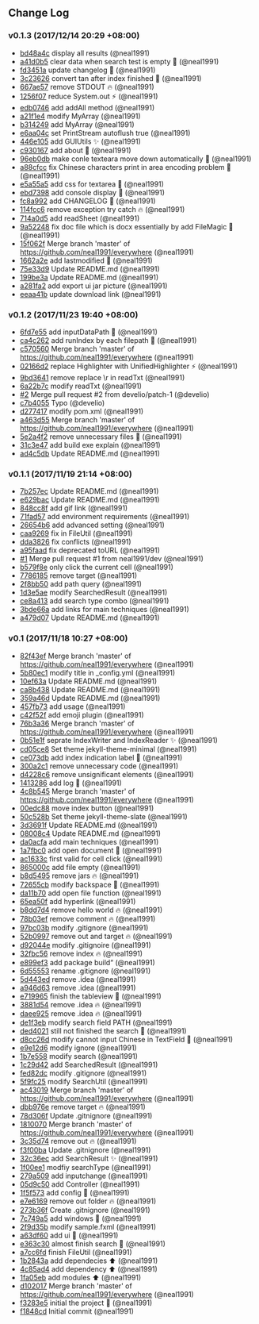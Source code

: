## Change Log

### v0.1.3 (2017/12/14 20:29 +08:00)
- [bd48a4c](https://github.com/neal1991/everywhere/commit/bd48a4c3a49c9897afcf77ebe10a801582a13e16) display all results (@neal1991)
- [a41d0b5](https://github.com/neal1991/everywhere/commit/a41d0b5f04c0a4367e69b7cef003ea4c0b27b5de) clear data when search test is empty :rocket: (@neal1991)
- [fd3451a](https://github.com/neal1991/everywhere/commit/fd3451a6d900efe718faf2f53ff1d67326f98c72) update changelog :memo: (@neal1991)
- [3c23626](https://github.com/neal1991/everywhere/commit/3c23626996fbb192fd93e7f015f9e73985ad238b) convert tan after index finished :lipstick: (@neal1991)
- [667ae57](https://github.com/neal1991/everywhere/commit/667ae57f536c6421a35282dcea84502544357329) remove STDOUT :fire: (@neal1991)
- [1256f07](https://github.com/neal1991/everywhere/commit/1256f0784d37be7aca08014e43a0eebf4e6da7e3) reduce System.out :zap: (@neal1991)
- [edb0746](https://github.com/neal1991/everywhere/commit/edb0746f10ef8af039cfd975ff142d0c33416763) add addAll method (@neal1991)
- [a21f1e4](https://github.com/neal1991/everywhere/commit/a21f1e4f656bc6cc5bf18d1569f218091b162e5f) modify MyArray (@neal1991)
- [b314249](https://github.com/neal1991/everywhere/commit/b314249c4314ba60269bb370ac9fbcfee75d3ccb) add MyArray (@neal1991)
- [e6aa04c](https://github.com/neal1991/everywhere/commit/e6aa04cff5b115b288595b87185975117f51967e) set PrintStream autoflush true (@neal1991)
- [446e105](https://github.com/neal1991/everywhere/commit/446e10515149814ef3e67d91637e6561f5dddaa4) add GUIUtils :sparkles: (@neal1991)
- [c930167](https://github.com/neal1991/everywhere/commit/c9301670f3acee75a25a80e53a53400c040c28f1) add about :rocket: (@neal1991)
- [96eb0db](https://github.com/neal1991/everywhere/commit/96eb0db7d7f54b8157cf6daee25e05349f74b662) make conle texteara move down automatically :rocket: (@neal1991)
- [a88cfcc](https://github.com/neal1991/everywhere/commit/a88cfccd2b4b7c02b01204281df41fe1db69ec8d) fix Chinese characters print in area encoding problem :bug: (@neal1991)
- [e5a55a5](https://github.com/neal1991/everywhere/commit/e5a55a53eeb75519d7d83c6ff2b6d274bf674e19) add css for textarea :lipstick: (@neal1991)
- [ebd7398](https://github.com/neal1991/everywhere/commit/ebd73982150205c6994c58223ba89ece6ad2a40e) add console display :rocket: (@neal1991)
- [fc8a992](https://github.com/neal1991/everywhere/commit/fc8a992d66b0dd18682261992158074aca3e5999) add CHANGELOG :memo: (@neal1991)
- [114fcc6](https://github.com/neal1991/everywhere/commit/114fcc6b80dc78d58878958c8055d381c5092547) remove exception try catch :fire: (@neal1991)
- [714a0d5](https://github.com/neal1991/everywhere/commit/714a0d51b3c531b3b09dc0870a6ba891561c1fe8) add readSheet (@neal1991)
- [9a52248](https://github.com/neal1991/everywhere/commit/9a52248fb570c637d932110a851546186d1e76cb) fix doc file which is docx essentially by add FileMagic :bug: (@neal1991)
- [15f062f](https://github.com/neal1991/everywhere/commit/15f062fffa6592bc212a9852b140445453e78209) Merge branch 'master' of https://github.com/neal1991/everywhere (@neal1991)
- [1662a2e](https://github.com/neal1991/everywhere/commit/1662a2e77c17c5b511cc9f9e820509089b874e3c) add lastmodified :rocket: (@neal1991)
- [75e33d9](https://github.com/neal1991/everywhere/commit/75e33d91291ee885e63e1eae501beb5ebfac9632) Update README.md (@neal1991)
- [199be3a](https://github.com/neal1991/everywhere/commit/199be3acc6b56fbc03ca188898b86d43cb2fe858) Update README.md (@neal1991)
- [a281fa2](https://github.com/neal1991/everywhere/commit/a281fa230217008711236aaf9397611908f5bc22) add export ui jar picture (@neal1991)
- [eeaa41b](https://github.com/neal1991/everywhere/commit/eeaa41b8d2803fa410749ba36d2611991f95c3b0) update download link (@neal1991)

### v0.1.2 (2017/11/23 19:40 +08:00)
- [6fd7e55](https://github.com/neal1991/everywhere/commit/6fd7e55f4200d9c56fb5ca8c479b794899760dc4) add inputDataPath :rocket: (@neal1991)
- [ca4c262](https://github.com/neal1991/everywhere/commit/ca4c2627226e7e53380ca24728b7ec811603209f) add runIndex by each filepath :rocket: (@neal1991)
- [c570560](https://github.com/neal1991/everywhere/commit/c570560f07d9678450f3b4c9159c88354894a55c) Merge branch 'master' of https://github.com/neal1991/everywhere (@neal1991)
- [02166d2](https://github.com/neal1991/everywhere/commit/02166d20daffedd9cdbef4a9098436a76d42b6e4) replace Highlighter with UnifiedHighlighter :zap: (@neal1991)
- [9bd3641](https://github.com/neal1991/everywhere/commit/9bd3641b05502de9c0d0847f59979e1cc1c59970) remove replace \r in readTxt (@neal1991)
- [6a22b7c](https://github.com/neal1991/everywhere/commit/6a22b7c1ab9b3679460492e3cfad841cf9111668) modify readTxt (@neal1991)
- [#2](https://github.com/neal1991/everywhere/pull/2) Merge pull request #2 from develio/patch-1 (@develio)
- [c7b4055](https://github.com/neal1991/everywhere/commit/c7b405581f1998d968665d0dd21f1880f3d5806d) Typo (@develio)
- [d277417](https://github.com/neal1991/everywhere/commit/d2774178ace95134722de31251cdcfb45f7529bc) modify pom.xml (@neal1991)
- [a463d55](https://github.com/neal1991/everywhere/commit/a463d55b5c1fac83c300f64c571b7be8af2b09eb) Merge branch 'master' of https://github.com/neal1991/everywhere (@neal1991)
- [5e2a4f2](https://github.com/neal1991/everywhere/commit/5e2a4f2ecad3c72ac6e0562f7a4c0595d19e9d08) remove unnecessary files :art: (@neal1991)
- [31c3e47](https://github.com/neal1991/everywhere/commit/31c3e470c84fa6093669fc615392af4478a0d3dd) add build exe explain (@neal1991)
- [ad4c5db](https://github.com/neal1991/everywhere/commit/ad4c5dbc25e08092ff0b863ab016f6460007833a) Update README.md (@neal1991)

### v0.1.1 (2017/11/19 21:14 +08:00)
- [7b257ec](https://github.com/neal1991/everywhere/commit/7b257ec8a1c562021c3535b9ceff214df70f585e) Update README.md (@neal1991)
- [e629bac](https://github.com/neal1991/everywhere/commit/e629bac579b55ef3e6630eff2bd09a9e4f99fc6e) Update README.md (@neal1991)
- [848cc8f](https://github.com/neal1991/everywhere/commit/848cc8fe9afeb6777e8e3391bad68ac76cfbd116) add gif link (@neal1991)
- [71fad57](https://github.com/neal1991/everywhere/commit/71fad57561c9d231d0efb284e2081476841d9438) add environment requirements (@neal1991)
- [26654b6](https://github.com/neal1991/everywhere/commit/26654b6d2321d6ccaa03d19f7b5c48a3e63df337) add advanced setting (@neal1991)
- [caa9269](https://github.com/neal1991/everywhere/commit/caa92691d4586889c0644ccb977681cb22110bc1) fix in FileUtil (@neal1991)
- [dda3826](https://github.com/neal1991/everywhere/commit/dda38268bfbe50977cba4b498467fca35239fdff) fix conflicts (@neal1991)
- [a95faad](https://github.com/neal1991/everywhere/commit/a95faad9fb8dfe6b89e369dc89396003c1b414d2) fix deprecated toURL (@neal1991)
- [#1](https://github.com/neal1991/everywhere/pull/1) Merge pull request #1 from neal1991/dev (@neal1991)
- [b579f8e](https://github.com/neal1991/everywhere/commit/b579f8ea6745575c928a80ced342ced332f6d96b) only click the current cell (@neal1991)
- [7786185](https://github.com/neal1991/everywhere/commit/778618590d54c2faec796e32147104156887b222) remove target (@neal1991)
- [2f8bb50](https://github.com/neal1991/everywhere/commit/2f8bb5045a5fb37d746d045d5438a1f26955e92c) add path query (@neal1991)
- [1d3e5ae](https://github.com/neal1991/everywhere/commit/1d3e5aeeff9c0a45eb988acc1de2afad10133f1e) modify SearchedResult (@neal1991)
- [ce8a413](https://github.com/neal1991/everywhere/commit/ce8a4135399af663770d82ba8cfc912b41c71c17) add search type combo (@neal1991)
- [3bde66a](https://github.com/neal1991/everywhere/commit/3bde66adda787eb18ced3d47ad599e5f8c11f0c1) add links for main techniques (@neal1991)
- [a479d07](https://github.com/neal1991/everywhere/commit/a479d0754a975a4aeaec99bb3a743236c6dc84fa) Update README.md (@neal1991)

### v0.1 (2017/11/18 10:27 +08:00)
- [82f43ef](https://github.com/neal1991/everywhere/commit/82f43efee857733f87dafd02dfa821caf461510e) Merge branch 'master' of https://github.com/neal1991/everywhere (@neal1991)
- [5b80ec1](https://github.com/neal1991/everywhere/commit/5b80ec1e05910075bfac98081b30ffac79e57c01) modify title in _config.yml (@neal1991)
- [10ef63a](https://github.com/neal1991/everywhere/commit/10ef63a5ea4fd8540d88fad18b50c05bc07755a2) Update README.md (@neal1991)
- [ca8b438](https://github.com/neal1991/everywhere/commit/ca8b43821dce2de92b89e790eaffc7b747305d78) Update README.md (@neal1991)
- [359a46d](https://github.com/neal1991/everywhere/commit/359a46d7238615601ca93a292f1a0ca69f9db3e2) Update README.md (@neal1991)
- [457fb73](https://github.com/neal1991/everywhere/commit/457fb73a50a76216f47fb697a4c4290ca85fdb0e) add usage (@neal1991)
- [c42f52f](https://github.com/neal1991/everywhere/commit/c42f52ffe81c6c2a9283eec138a7bc85e3d7e828) add emoji plugin (@neal1991)
- [76b3a36](https://github.com/neal1991/everywhere/commit/76b3a36f81da7b8ffeddaabcf2e620e4296ebbe8) Merge branch 'master' of https://github.com/neal1991/everywhere (@neal1991)
- [0b51e1f](https://github.com/neal1991/everywhere/commit/0b51e1fad60458d058bc7a7bc098df38316ba4f6) seprate IndexWriter and IndexReader :sparkles: (@neal1991)
- [cd05ce8](https://github.com/neal1991/everywhere/commit/cd05ce895f0ebcbe97c50d09dab0b7aa08980ae7) Set theme jekyll-theme-minimal (@neal1991)
- [ce073db](https://github.com/neal1991/everywhere/commit/ce073dbfc7e015cd2c607d48097e5401ec344635) add index indication label :lipstick: (@neal1991)
- [300a2c1](https://github.com/neal1991/everywhere/commit/300a2c11ffd575df7dc0d5a8713f79311dee6bfa) remove unnecessary code (@neal1991)
- [d4228c6](https://github.com/neal1991/everywhere/commit/d4228c604b24047f05a623f17711abb2385ee6fc) remove unsignificant elements (@neal1991)
- [1413286](https://github.com/neal1991/everywhere/commit/14132861f668441c8aaecd1e2262da73d01f5e7e) add log :rocket: (@neal1991)
- [4c8b545](https://github.com/neal1991/everywhere/commit/4c8b5453a086f8b56d38f9d7e1beb4f5c25f4142) Merge branch 'master' of https://github.com/neal1991/everywhere (@neal1991)
- [00edc88](https://github.com/neal1991/everywhere/commit/00edc882f7aa395117f29248fe1fa484d8fd6b04) move index button (@neal1991)
- [50c528b](https://github.com/neal1991/everywhere/commit/50c528bc1f9d5150c3f44ffcf058b9fd73382959) Set theme jekyll-theme-slate (@neal1991)
- [3d3691f](https://github.com/neal1991/everywhere/commit/3d3691f2a77d91d694399cf354d14e7dbd733d0f) Update README.md (@neal1991)
- [08008c4](https://github.com/neal1991/everywhere/commit/08008c44c068e5f904c193f74e744a0ba88da1e3) Update README.md (@neal1991)
- [da0acfa](https://github.com/neal1991/everywhere/commit/da0acfac0dba575f35d66656e5fb8c7928be9e72) add main techniques (@neal1991)
- [1a7fbc0](https://github.com/neal1991/everywhere/commit/1a7fbc0648479d37fbfe239a1c7c70220bc8fb91) add open document :rocket: (@neal1991)
- [ac1633c](https://github.com/neal1991/everywhere/commit/ac1633c9271deec772d8db8e40ed32de22cc2ee0) first valid for cell click (@neal1991)
- [865000c](https://github.com/neal1991/everywhere/commit/865000c7d7d0cde78dcdb9373bbf0de9a6bb2c01) add file empty (@neal1991)
- [b8d5495](https://github.com/neal1991/everywhere/commit/b8d5495957875bbbbfb617e773c2e3848a77c644) remove jars :fire: (@neal1991)
- [72655cb](https://github.com/neal1991/everywhere/commit/72655cbea6f6affe0ee562851039c0e65da4e1cb) modify backspace :bug: (@neal1991)
- [da11b70](https://github.com/neal1991/everywhere/commit/da11b70b3d1f6d411c1c13389c62ff03c3ca61f0) add open file function (@neal1991)
- [65ea50f](https://github.com/neal1991/everywhere/commit/65ea50fcd57b81486bdf0ebd6a50dc29fc761311) add hyperlink (@neal1991)
- [b8dd7d4](https://github.com/neal1991/everywhere/commit/b8dd7d48f408621b60de9fd066c2d0437a0b86cc) remove hello world :fire: (@neal1991)
- [78b03ef](https://github.com/neal1991/everywhere/commit/78b03eff2df06d3b3459574d70552a1501632fad) remove comment :fire: (@neal1991)
- [97bc03b](https://github.com/neal1991/everywhere/commit/97bc03b5313742ec634cdeb2828ce077364ef484) modify .gitignore (@neal1991)
- [52b0997](https://github.com/neal1991/everywhere/commit/52b0997d26c1dc3cc045a1f9cd5ef3346c458c2c) remove out and target :fire: (@neal1991)
- [d92044e](https://github.com/neal1991/everywhere/commit/d92044edac99527eb464cd1abf1954c8154cc699) modify .gitignoire (@neal1991)
- [32fbc56](https://github.com/neal1991/everywhere/commit/32fbc5687340a3168be9047d239c6f2317dbfff6) remove index :fire: (@neal1991)
- [e899ef3](https://github.com/neal1991/everywhere/commit/e899ef3851c4b97b0788cec45de586ddd0b89b81) add package build“ (@neal1991)
- [6d55553](https://github.com/neal1991/everywhere/commit/6d55553f717be4f037c44d74c8b565d01969b688) rename .gitignore (@neal1991)
- [5d443ed](https://github.com/neal1991/everywhere/commit/5d443eda3ee4618eb054a4964e774643810d62a5) remove .idea (@neal1991)
- [a946d63](https://github.com/neal1991/everywhere/commit/a946d630dceb1592ea91a21d0ad880d2d21a8264) remove .idea (@neal1991)
- [e719965](https://github.com/neal1991/everywhere/commit/e7199651f98e6f491c0455e94b930dfbbdb19f7f) finish the tableview :lipstick: (@neal1991)
- [3881d54](https://github.com/neal1991/everywhere/commit/3881d543446fdd9f5516dcbc1e7610ee99c7283d) remove .idea :fire: (@neal1991)
- [daee925](https://github.com/neal1991/everywhere/commit/daee925e67aeb83c21b88742a1965b61fc04530b) remove .idea :fire: (@neal1991)
- [de1f3eb](https://github.com/neal1991/everywhere/commit/de1f3eb09f5b300b2e36972aae97007734a06347) modify search field PATH (@neal1991)
- [ded4021](https://github.com/neal1991/everywhere/commit/ded402111c07a4b388ef060b001d39b2b94eacaf) still not finished the search :bug: (@neal1991)
- [d8cc26d](https://github.com/neal1991/everywhere/commit/d8cc26d5d8f489d4e7cea5db1e3a939701f30578) modify cannot input Chinese in TextField :bug: (@neal1991)
- [e9e12d6](https://github.com/neal1991/everywhere/commit/e9e12d6081d97ddad431f0452a48bb85a5838123) modify ignore (@neal1991)
- [1b7e558](https://github.com/neal1991/everywhere/commit/1b7e558d7df6cc479b5437e5d0c708f54d651b7f) modify search (@neal1991)
- [1c29d42](https://github.com/neal1991/everywhere/commit/1c29d4226128a88083695de08e47389716b3a0f7) add SearchedResult (@neal1991)
- [fed82dc](https://github.com/neal1991/everywhere/commit/fed82dc2423ff9e93fd383f01b0b010c42c3690d) modify .gitignore (@neal1991)
- [5f9fc25](https://github.com/neal1991/everywhere/commit/5f9fc251b4dd530e8a6240cddcd70563158fcf65) modify SearchUtil (@neal1991)
- [ac43019](https://github.com/neal1991/everywhere/commit/ac430198d4067963d5be77ad9d5d7e24a9f15547) Merge branch 'master' of https://github.com/neal1991/everywhere (@neal1991)
- [dbb976e](https://github.com/neal1991/everywhere/commit/dbb976ef67071b2e3b6f6e614c97f5efd94e1a47) remove target :fire: (@neal1991)
- [78d306f](https://github.com/neal1991/everywhere/commit/78d306fe1acb0219a44371dc61d6af2e313c0536) Update .gitnignore (@neal1991)
- [1810070](https://github.com/neal1991/everywhere/commit/1810070e475e32ecf03cdb2e9d14f8628a52b94d) Merge branch 'master' of https://github.com/neal1991/everywhere (@neal1991)
- [3c35d74](https://github.com/neal1991/everywhere/commit/3c35d74b11018395f567e8735348076df8fc70c9) remove out :fire: (@neal1991)
- [f3f00ba](https://github.com/neal1991/everywhere/commit/f3f00baa7b4b43232b72b106c66322ca4928ea8d) Update .gitnignore (@neal1991)
- [32c36ec](https://github.com/neal1991/everywhere/commit/32c36eca1c77bde50199f2fd8cac330e3652fc7c) add SearchResult :sparkles: (@neal1991)
- [1f00ee1](https://github.com/neal1991/everywhere/commit/1f00ee19f16defff3195c8f3db8bbe2a1cb9be24) modfiy searchType (@neal1991)
- [279a509](https://github.com/neal1991/everywhere/commit/279a509201209380808aef5ed02f1977ca689320) add inputchange (@neal1991)
- [05d9c50](https://github.com/neal1991/everywhere/commit/05d9c50211d785252824239f2541ad09c3525dbd) add Controller (@neal1991)
- [1f5f573](https://github.com/neal1991/everywhere/commit/1f5f57344a2a80077c0de1eb5f97542e2e9af237) add config :wrench: (@neal1991)
- [e7e6169](https://github.com/neal1991/everywhere/commit/e7e61699871d0f424dd971360d032baccc3aa8a2) remove out folder :fire: (@neal1991)
- [273b36f](https://github.com/neal1991/everywhere/commit/273b36f0d3272ce4d0cdcbb67d8e1030cc062aaf) Create .gitnignore (@neal1991)
- [7c749a5](https://github.com/neal1991/everywhere/commit/7c749a5143d382f892bf4258282a1210b98b38ad) add windows :lipstick: (@neal1991)
- [2f9d35b](https://github.com/neal1991/everywhere/commit/2f9d35b112db502c96c95b0574b73f93a43ea6a0) modify sample.fxml (@neal1991)
- [a63df60](https://github.com/neal1991/everywhere/commit/a63df6025de678d12dfb342f2026591db437f746) add ui :rocket: (@neal1991)
- [e363c30](https://github.com/neal1991/everywhere/commit/e363c30d92ab1c1fe51fb0a8a294c5ad4731d312) almost finish search :rocket: (@neal1991)
- [a7cc6fd](https://github.com/neal1991/everywhere/commit/a7cc6fd89619dae14dfeb6c30800ca6d85c4e89c) finish FileUtil (@neal1991)
- [1b2843a](https://github.com/neal1991/everywhere/commit/1b2843ae24b62785e681f30d4120655a8d4eac61) add dependecies :arrow_up: (@neal1991)
- [4c85ad4](https://github.com/neal1991/everywhere/commit/4c85ad4946feab115f2352b14b32d0deb5af7f65) add dependency :arrow_up: (@neal1991)
- [1fa05eb](https://github.com/neal1991/everywhere/commit/1fa05eb4e7e1aab27b0d9543eb746798740f66bb) add modules :arrow_up: (@neal1991)
- [d102017](https://github.com/neal1991/everywhere/commit/d10201763de9819453d178a6b11dcddd94082762) Merge branch 'master' of https://github.com/neal1991/everywhere (@neal1991)
- [f3283e5](https://github.com/neal1991/everywhere/commit/f3283e56ba01ebb5e5f2f0b2e0d4000d307d9ab3) initial the project :tada: (@neal1991)
- [f1848cd](https://github.com/neal1991/everywhere/commit/f1848cd610721b2ae6de9af619be97d91f848af3) Initial commit (@neal1991)